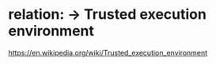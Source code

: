 # relation: -> Trusted execution environment
https://en.wikipedia.org/wiki/Trusted_execution_environment
